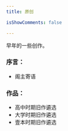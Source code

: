 ```yaml
---
title: 原创

isShowComments: false

---
```


早年的一些创作。

### 序言：
 * <router-link to="/blogs/article/阁主寄语">阁主寄语</router-link>

### 作品：
 * <router-link to="/blogs/article/高中时期旧作遴选">高中时期旧作遴选</router-link>
 * <router-link to="/blogs/article/大学时期旧作遴选">大学时期旧作遴选</router-link>
 * <router-link to="/blogs/article/壹本时期旧作遴选">壹本时期旧作遴选</router-link>

